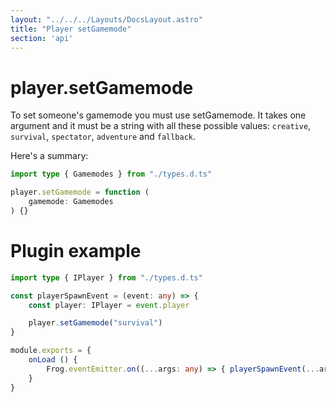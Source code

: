 ```yaml
---
layout: "../../../Layouts/DocsLayout.astro"
title: "Player setGamemode"
section: 'api'
---
```


# player.setGamemode

To set someone's gamemode you must use setGamemode. It takes one argument and it must be a string with all these possible values: `creative`, `survival`, `spectator`, `adventure` and `fallback`.

Here's a summary:

```ts
import type { Gamemodes } from "./types.d.ts"

player.setGamemode = function (
    gamemode: Gamemodes
) {}
```

# Plugin example

```ts
import type { IPlayer } from "./types.d.ts"

const playerSpawnEvent = (event: any) => {
    const player: IPlayer = event.player

    player.setGamemode("survival")
}

module.exports = {
    onLoad () {
        Frog.eventEmitter.on((...args: any) => { playerSpawnEvent(...args, Frog) })
    }
}
```